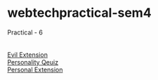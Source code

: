 # webtechpractical-sem4
Practical - 6<br><br><br>
<a href="https://anuragbansal009.github.io/webtechpractical-sem4/Practical-5/EvilExtension/">Evil Extension</a><br>
<a href="https://anuragbansal009.github.io/webtechpractical-sem4/Practical-5/PersonalityQuiz/index.html">Personality Qeuiz</a><br>
<a href="https://anuragbansal009.github.io/webtechpractical-sem4/Practical-5/MyOwnExtension/">Personal Extension</a><br>
